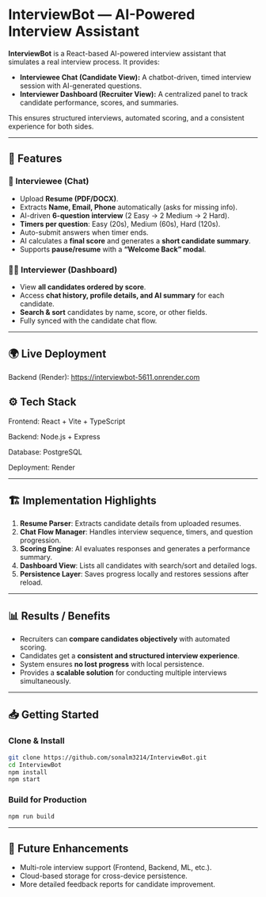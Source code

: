 # InterviewBot — AI-Powered Interview Assistant

**InterviewBot** is a React-based AI-powered interview assistant that simulates a real interview process. It provides:

* **Interviewee Chat (Candidate View):** A chatbot-driven, timed interview session with AI-generated questions.
* **Interviewer Dashboard (Recruiter View):** A centralized panel to track candidate performance, scores, and summaries.

This ensures structured interviews, automated scoring, and a consistent experience for both sides.

---

## 🔑 Features

### 👤 Interviewee (Chat)

* Upload **Resume (PDF/DOCX)**.
* Extracts **Name, Email, Phone** automatically (asks for missing info).
* AI-driven **6-question interview** (2 Easy → 2 Medium → 2 Hard).
* **Timers per question**: Easy (20s), Medium (60s), Hard (120s).
* Auto-submit answers when timer ends.
* AI calculates a **final score** and generates a **short candidate summary**.
* Supports **pause/resume** with a **“Welcome Back” modal**.

### 🧑‍💻 Interviewer (Dashboard)

* View **all candidates ordered by score**.
* Access **chat history, profile details, and AI summary** for each candidate.
* **Search & sort** candidates by name, score, or other fields.
* Fully synced with the candidate chat flow.

---

## 🌍 Live Deployment

Backend (Render): https://interviewbot-5611.onrender.com

## ⚙️ Tech Stack

Frontend: React + Vite + TypeScript

Backend: Node.js + Express

Database: PostgreSQL

Deployment: Render

---

## 🏗️ Implementation Highlights

1. **Resume Parser**: Extracts candidate details from uploaded resumes.
2. **Chat Flow Manager**: Handles interview sequence, timers, and question progression.
3. **Scoring Engine**: AI evaluates responses and generates a performance summary.
4. **Dashboard View**: Lists all candidates with search/sort and detailed logs.
5. **Persistence Layer**: Saves progress locally and restores sessions after reload.

---

## 📊 Results / Benefits

* Recruiters can **compare candidates objectively** with automated scoring.
* Candidates get a **consistent and structured interview experience**.
* System ensures **no lost progress** with local persistence.
* Provides a **scalable solution** for conducting multiple interviews simultaneously.

---

## 📥 Getting Started

### Clone & Install

```bash
git clone https://github.com/sonalm3214/InterviewBot.git
cd InterviewBot
npm install
npm start
```

### Build for Production

```bash
npm run build
```

---

## 🔮 Future Enhancements

* Multi-role interview support (Frontend, Backend, ML, etc.).
* Cloud-based storage for cross-device persistence.
* More detailed feedback reports for candidate improvement.

